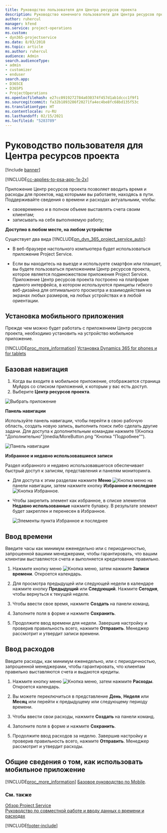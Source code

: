 ```yaml
---
title: Руководство пользователя для Центра ресурсов проекта
description: Руководство конечного пользователя для Центра ресурсов проекта для Project Service
author: ruhercul
manager: kfend
ms.service: project-operations
ms.custom:
- dyn365-projectservice
ms.date: 8/03/2018
ms.topic: article
ms.author: ruhercul
audience: Admin
search.audienceType:
- admin
- customizer
- enduser
search.app:
- D365CE
- D365PS
- ProjectOperations
ms.openlocfilehash: e27cc0919272784a030374f457d1ab1dccc1f9f1
ms.sourcegitcommit: fa32b1893286f20271fa4ec4be8fc68bd135f53c
ms.translationtype: HT
ms.contentlocale: ru-RU
ms.lasthandoff: 02/15/2021
ms.locfileid: "5283789"
---
```

# <a name="user-guide-for-project-resource-hub"></a>Руководство пользователя для Центра ресурсов проекта

[!include [banner](../includes/psa-now-project-operations.md)]

[!INCLUDE[cc-applies-to-psa-app-1x-2x](../includes/cc-applies-to-psa-app-1x-2x.md)]

Приложение Центр ресурсов проекта позволяет вводить время и расходы для проектов, над которыми вы работаете, находясь в пути. Поддерживайте сведения о времени и расходах актуальными, чтобы:

- своевременно и в полном объеме выставлять счета своим клиентам;
- записывать на себя выполняемую работу;

**Доступно в любом месте, на любом устройстве**

Существует два вида [!INCLUDE[pn_dyn_365_project_service_auto](../includes/pn-dyn-365-project-service-auto.md)]: 

- В веб-браузере настольного компьютера будет использоваться приложение Project Service. 

- Если вы находитесь на выезде и используете смартфон или планшет, вы будете пользоваться приложением Центр ресурсов проекта, которое является подмножеством приложения Project Service. Приложение Центр ресурсов проекта построено на платформе единого интерфейса, в котором используются принципы гибкого веб-дизайна для оптимального просмотра и взаимодействия на экранах любых размеров, на любых устройствах и в любой ориентации. 


## <a name="install-the-mobile-app"></a>Установка мобильного приложения
Прежде чем можно будет работать с приложением Центр ресурсов проекта, необходимо установить на устройство мобильное приложение. 

[!INCLUDE[proc_more_information](../includes/proc-more-information.md)] [Установка Dynamics 365 for phones и for tablets](https://docs.microsoft.com/dynamics365/mobile-app/install-dynamics-365-for-phones-and-tablets)

## <a name="basic-navigation"></a>Базовая навигация
1.  Когда вы входите в мобильное приложение, отображается страница MyApps со списком приложений, к которым у вас есть доступ. 
2.  Выберите **Центр ресурсов проекта**.

![Выбрать приложение](media/chooseApp_1.png "Выбрать приложение")

**Панель навигации**

Используйте панель навигации, чтобы перейти в свою рабочую область, создать новую запись, выполнить поиск либо сделать другие задачи. Для доступа к дополнительным командам нажмите ![Кнопка "Дополнительно"](media/MoreButton.png "Кнопка "Подробнее"").

![Панель навигации](media/NavBar_2.png "Панель навигации")

**Избранное и недавно использовавшиеся записи**

Раздел избранного и недавно использовавшегося обеспечивает быстрый доступ к записям, представления и панелям мониторинга. 

- Для доступа к этим разделам нажмите **Меню** ![Кнопка меню](media/MenuButton.png "Кнопка меню") на панели навигации, затем нажмите кнопку **Избранное и последнее** ![Кнопка Избранное](media/FavButton.png "Кнопка избранного").

- Чтобы закрепить элемент как избранное, в списке элементов **Недавно использованные** нажмите булавку. В результате элемент будет закреплен и перенесен в Избранное.

  ![Элементы пункта Избранное и последнее](media/Favs_3.png "Элементы пункта Избранное и последнее")
 
## <a name="enter-time"></a>Ввод времени
Введите часы как минимум еженедельно или с периодичностью, запрошенной вашими менеджерами, чтобы гарантировать, что вашим клиентам выставляются счета и выполняется кредитование правильно.

1. Нажмите кнопку меню ![Кнопка меню](media/MenuButton.png "Кнопка меню"), затем нажмите **Записи времени**. Откроется календарь.

2. Для просмотра предыдущей или следующей недели в календаре нажмите кнопку **Предыдущий** или **Следующий**. Нажмите **Сегодня**, чтобы вернуться к текущей неделе.

3. Чтобы ввести свое время, нажмите **Создать** на панели команд. 

4. Заполните поля в форме и нажмите **Сохранить**.

5. Продолжите ввод времени для недели. Завершив настройку и проверив правильность всего, нажмите **Отправить**. Менеджер рассмотрит и утвердит записи времени.

## <a name="enter-expenses"></a>Ввод расходов 
Введите расходы, как минимум еженедельно, или с периодичностью, запрошенной менеджерами, чтобы гарантировать, что клиентам правильно выставляются счета и выдаются кредиты.

1. Нажмите кнопку меню ![Кнопка меню](media/MenuButton.png "Кнопка меню"), затем нажмите **Расходы**. Откроется календарь.

2. Вы можете переключиться в представление **День**, **Неделя** или **Месяц** или перейти к предыдущему или следующему периоду времени. 

3. Чтобы ввести свои расходы, нажмите **Создать** на панели команд. 

4. Заполните поля в форме и нажмите **Сохранить**.

5. Продолжите ввод расходов за неделю. Завершив настройку и проверив правильность всего, нажмите **Отправить**. Менеджер рассмотрит и утвердит расходы.

## <a name="general-information-on-how-to-use-the-mobile-app"></a>Общие сведения о том, как использовать мобильное приложение 
[!INCLUDE[proc_more_information](../includes/proc-more-information.md)] [Базовое руководство по Mobile](https://docs.microsoft.com/dynamics365/mobile-app/dynamics-365-phones-tablets-users-guide).

### <a name="see-also"></a>См. также  
 [Обзор Project Service](../psa/overview.md)   
 [Руководство по совместной работе и вводу данных о времени и расходах](../psa/time-expense-collaboration-guide.md)   
 


[!INCLUDE[footer-include](../includes/footer-banner.md)]